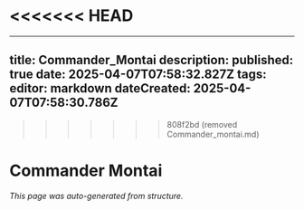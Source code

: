 <<<<<<< HEAD
=======
---
title: Commander_Montai
description: 
published: true
date: 2025-04-07T07:58:32.827Z
tags: 
editor: markdown
dateCreated: 2025-04-07T07:58:30.786Z
---

>>>>>>> 808f2bd (removed Commander_montai.md)
# Commander Montai

*This page was auto-generated from structure.*